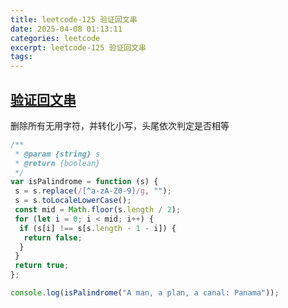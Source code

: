```yaml
---
title: leetcode-125 验证回文串
date: 2025-04-08 01:13:11
categories: leetcode
excerpt: leetcode-125 验证回文串
tags:
---
```


## [验证回文串](https://leetcode.cn/problems/valid-palindrome/description/)

删除所有无用字符，并转化小写，头尾依次判定是否相等

```js
/**
 * @param {string} s
 * @return {boolean}
 */
var isPalindrome = function (s) {
 s = s.replace(/[^a-zA-Z0-9]/g, "");
 s = s.toLocaleLowerCase();
 const mid = Math.floor(s.length / 2);
 for (let i = 0; i < mid; i++) {
  if (s[i] !== s[s.length - 1 - i]) {
   return false;
  }
 }
 return true;
};

console.log(isPalindrome("A man, a plan, a canal: Panama"));
```
